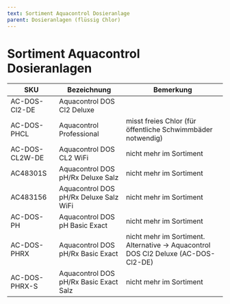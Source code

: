 ```yaml
---
text: Sortiment Aquacontrol Dosieranlage
parent: Dosieranlagen (flüssig Chlor)
---
```


# Sortiment Aquacontrol Dosieranlagen

| SKU | Bezeichnung | Bemerkung |
| --- | --- | --- |
| AC-DOS-Cl2-DE | Aquacontrol DOS Cl2 Deluxe | |
| AC-DOS-PHCL | Aquacontrol Professional | misst freies Chlor (für öffentliche Schwimmbäder notwendig) |
| AC-DOS-CL2W-DE | Aquacontrol DOS CL2 WiFi | nicht mehr im Sortiment |
| AC48301S | Aquacontrol DOS pH/Rx Deluxe Salz | nicht mehr im Sortiment |
| AC483156 | Aquacontrol DOS pH/Rx Deluxe Salz WiFi | nicht mehr im Sortiment |
| AC-DOS-PH | Aquacontrol DOS pH Basic Exact | nicht mehr im Sortiment |
| AC-DOS-PHRX | Aquacontrol DOS pH/Rx Basic Exact | nicht mehr im Sortiment. Alternative -> Aquacontrol DOS Cl2 Deluxe (AC-DOS-Cl2-DE) |
| AC-DOS-PHRX-S | Aquacontrol DOS pH/Rx Basic Exact Salz | nicht mehr im Sortiment |
